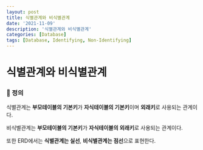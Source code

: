 ```yaml
---
layout: post
title: 식별관계와 비식별관계
date: '2021-11-09'
description: '식별관계와 비식별관계'
categories: [Database]
tags: [Database, Identifying, Non-Identifying]
---
```

# 식별관계와 비식별관계

### 📌 정의

식별관계는 **부모테이블의 기본키**가 **자식테이블의 기본키**이며 **외래키**로 사용되는 관계이다.

비식별관계는 **부모테이블의 기본키**가 **자식테이블의 외래키**로 사용되는 관계이다.

또한 ERD에서는 **식별관계는 실선**, **비식별관계는 점선**으로 표현한다.